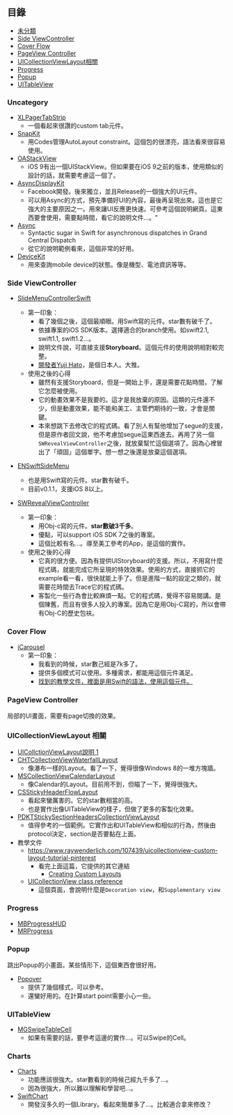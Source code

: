 
## 目錄
- [未分類](#uncategory)
- [Side ViewController](#side-viewcontroller)
- [Cover Flow](#cover-flow)
- [PageView Controller](#pageview-controller)
- [UICollectionViewLayout相關](#uicollectionviewlayout-相關)
- [Progress](#progress)
- [Popup](#popup)
- [UITableView](#uitableview)


### Uncategory

- [XLPagerTabStrip](https://github.com/xmartlabs/XLPagerTabStrip)  
  - 一個看起來很讚的custom tab元件。
- [SnapKit](https://github.com/SnapKit)	
  - 用Codes管理AutoLayout constraint。這個包的很漂亮，語法看來很容易使用。
- [OAStackView](https://github.com/oarrabi/OAStackView)
  - iOS 9有出一個UIStackView。但如果要在iOS 9之前的版本，使用類似的設計的話，就需要考慮這一個了。
- [AsyncDisplayKit](https://github.com/facebook/AsyncDisplayKit)
  - Facebook開發。後來獨立，並且Release的一個強大的UI元件。
  - 可以用Async的方式，預先準備好UI的內容，最後再呈現出來。這也是它強大的主要原因之一。用來讓UI反應更快速。可參考這個說明網頁。這東西要會使用，需要點時間，看它的說明文件…。"
- [Async](https://github.com/duemunk/Async)
  - Syntactic sugar in Swift for asynchronous dispatches in Grand Central Dispatch
  - 從它的說明範例看來，這個非常的好用。
- [DeviceKit](https://github.com/dennisweissmann/DeviceKit)
  - 用來查詢mobile device的狀態。像是機型、電池資訊等等。

### Side ViewController
- [SlideMenuControllerSwift](https://github.com/dekatotoro/SlideMenuControllerSwift)
  - 第一印象：
    - 看了幾個之後，這個最順眼。用Swift寫的元件。star數有破千了。
    - 依據專案的iOS SDK版本。選擇適合的branch使用。如swift2.1, swift1.1, swift1.2…。
    - 說明文件說，可直接支援**Storyboard**。這個元件的使用說明相對較完整。
    - [開發者Yuji Hato](https://github.com/dekatotoro)，是個日本人。大推。
  - 使用之後的心得
    - 雖然有支援Storyboard，但是一開始上手，還是需要花點時間，了解它怎麼被使用。
    - 它的動畫效果不是我要的。這才是我放棄的原因。這類的元件還不少，但是動畫效果，能不能和美工、主管們期待的一致，才會是關鍵。
    - 本來想跳下去修改它的程式碼。看了別人有幫他增加了segue的支援，但是原作者回文說，他不考慮加segue這東西進去。再用了另一個`SWRevealViewController`之後，就放棄幫忙這個選項了。因為心裡冒出了「頑固」這個單字。想一想之後還是放棄這個選項。

- [ENSwiftSideMenu](https://github.com/evnaz/ENSwiftSideMenu)
  - 也是用Swift寫的元件。star數有破千。
  - 目前v0.1.1，支援iOS 8以上。
- [SWRevealViewController](https://github.com/John-Lluch/SWRevealViewController)
  - 第一印象：
    - 用Obj-c寫的元件。**star數破3千多**。
    - 優點，可以support iOS SDK 7之後的專案。
    - 這個比較有名…。導至美工參考的App，是這個的實作。
  - 使用之後的心得
    - 它真的很方便。因為有提供UIStoryboard的支援。所以，不用寫什麼程式碼，就能完成它所呈現的特效效果。使用的方式，直接抓它的example看一看，很快就能上手了。但是進階一點的設定之類的，就需要花時間去Trace它的程式碼。
    - 客製化一些行為會比較麻煩一點。它的程式碼，覺得不容易閱講。是個陳舊，而且有很多人投入的專案。因為它是用Obj-C寫的，所以會帶有Obj-C的歷史包衭。

### Cover Flow
- [iCarousel](https://github.com/nicklockwood/iCarousel)
  - 第一印象：
    - 我看到的時候，star數己經是7k多了。
    - 提供多個模式可以使用。多種需求，都能用這個元件滿足。
    - [找到的教學文件，裡面是用Swift的語法，使用這個元件。](https://www.hackingwithswift.com/example-code/libraries/how-to-get-a-cover-flow-effect-on-ios)

### PageView Controller

局部的UI畫面，需要有page切換的效果。

### UICollectionViewLayout 相關
- [UICollctionViewLayout說明 1](https://onevcat.com/2012/08/advanced-collection-view/)
- [CHTCollectionViewWaterfallLayout](https://github.com/chiahsien/CHTCollectionViewWaterfallLayout)
  - 像瀑布一樣的Layout。看了一下，覺得很像Windows 8的一堆方塊牆。
- [MSCollectionViewCalendarLayout](https://github.com/erichoracek/MSCollectionViewCalendarLayout)
  - 像Calendar的Layout。目前用不到，但瞄了一下，覺得很強大。
- [CSStickyHeaderFlowLayout](https://github.com/jamztang/CSStickyHeaderFlowLayout)  
  - 看起來蠻厲害的。它的star數相當的高。
  - 也是實作出像UITableView的樣子，但做了更多的客製化效果。
- [PDKTStickySectionHeadersCollectionViewLayout](https://github.com/Produkt/PDKTStickySectionHeadersCollectionViewLayout)  
  - 值得參考的一個範例。它實作出和UITableView和相似的行為，然後由protocol決定，section是否要黏在上面。
- 教學文件
  - https://www.raywenderlich.com/107439/uicollectionview-custom-layout-tutorial-pinterest
    - 看完上面這篇，它提供的其它連結
      - [Creating Custom Layouts](https://developer.apple.com/library/ios/documentation/WindowsViews/Conceptual/CollectionViewPGforIOS/CreatingCustomLayouts/CreatingCustomLayouts.html)
  - [UICollectionView class reference](https://developer.apple.com/library/ios/documentation/UIKit/Reference/UICollectionView_class/) 
    - 這個頁面，會說明什麼是`Decoration view`，和`Supplementary view`
    

### Progress
- [MBProgressHUD](https://github.com/jdg/MBProgressHUD)
- [MRProgress](https://github.com/mrackwitz/MRProgress)

### Popup
跳出Popup的小畫面。某些情形下，這個東西會很好用。
- [Popover](https://github.com/corin8823/Popover)
  - 提供了幾個樣式，可以參考。
  - 還蠻好用的。在計算start point需要小心一些。

### UITableView
- [MGSwipeTableCell](https://github.com/MortimerGoro/MGSwipeTableCell)
  - 如果有需要的話，要參考這邊的實作…。可以Swipe的Cell。

### Charts
- [Charts](https://github.com/danielgindi/Charts)  
  - 功能應該很強大。star數看到的時候己經九千多了…。
  - 因為很強大，所以難以理解和學習吧…。
- [SwiftChart](https://github.com/gpbl/SwiftChart)
  - 開發沒多久的一個Library。看起來簡單多了…。比較適合拿來修改？

